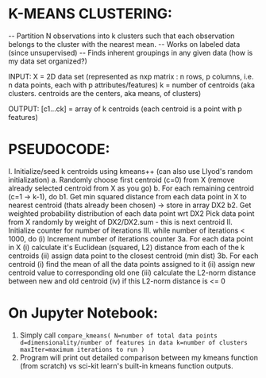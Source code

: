 # K-MEANS CLUSTERING:
-- Partition N observations into k clusters such that each observation belongs to the cluster with the nearest mean. 
-- Works on labeled data (since unsupervised)
-- Finds inherent groupings in any given data (how is my data set organized?)

INPUT:
X = 2D data set (represented as nxp matrix : n rows, p columns, i.e. n data points, each with p attributes/features)
k = number of centroids (aka clusters. centroids are the centers, aka means, of clusters)

OUTPUT:
[c1...ck] = array of k centroids (each centroid is a point with p features)

# PSEUDOCODE:
I. Initialize/seed k centroids using kmeans++ (can also use Llyod's random initialization)
a. Randomly choose first centroid (c=0) from X (remove already selected centroid from X as you go)
b. For each remaining centroid (c=1 -> k-1), do
 b1. Get min squared distance from each data point in X to nearest centroid (thats already been chosen) -> store in array DX2
 b2. Get weighted probability distribution of each data point wrt DX2
Pick data point from X randomly by weight of DX2/DX2.sum - this is next centroid
II. Initialize counter for number of iterations
III. while number of iterations < 1000, do
    (i) Increment number of iterations counter
    3a. For each data point in X
        (i) calculate it's Euclidean (squared, L2) distance from each of the k centroids 
       (ii) assign data point to the closest centroid (min dist)
    3b. For each centroid
       (i) find the mean of all the data points assigned to it
      (ii) assign new centroid value to corresponding old one
      (iii) calculate the L2-norm distance between new and old centroid
      (iv)  if this L2-norm distance is <= 0
      
 # On Jupyter Notebook:
 1. Simply call 
 `compare_kmeans( N=number of total data points
                  d=dimensionality/number of features in data
                  k=number of clusters
                  maxIter=maximum iterations to run
                )`
2. Program will print out detailed comparison between my kmeans function (from scratch) vs sci-kit learn's built-in kmeans function outputs.
